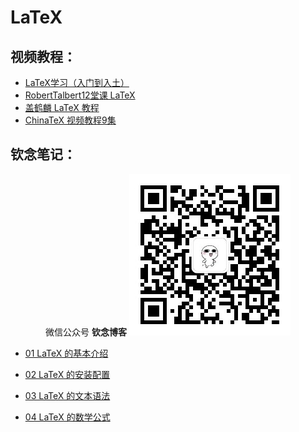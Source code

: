 # LaTeX

## 视频教程：

- [LaTeX学习（入门到入土）](https://www.bilibili.com/video/av88865956)
- [RobertTalbert12堂课 LaTeX](https://www.bilibili.com/video/av90049360)
- [盖鹤麟 LaTeX 教程](https://www.bilibili.com/video/av90045496)
- [ChinaTeX 视频教程9集](https://www.bilibili.com/video/av90051843)

## 钦念笔记：

<center class="half">

微信公众号 **钦念博客**
![](https://raw.githubusercontent.com/qinnian/FigureBed/master/20200222100924.jpg)

</center>

- [01 LaTeX 的基本介绍](https://github.com/qinnian/LaTeX/blob/master/%E3%80%90LaTeX%E3%80%91%E9%92%A6%E5%BF%B5%E5%8D%9A%E5%AE%A2/01%20LaTeX%20%E7%9A%84%E5%9F%BA%E6%9C%AC%E4%BB%8B%E7%BB%8D.md)
  
- [02 LaTeX 的安装配置](https://github.com/qinnian/LaTeX/blob/master/%E3%80%90LaTeX%E3%80%91%E9%92%A6%E5%BF%B5%E5%8D%9A%E5%AE%A2/02%20LaTeX%20%E7%9A%84%E5%AE%89%E8%A3%85%E9%85%8D%E7%BD%AE.md)
- [03 LaTeX 的文本语法](https://mp.weixin.qq.com/s/gF_5d-BrE-DjCIkclvIWQA)
- [04 LaTeX 的数学公式](https://mp.weixin.qq.com/s/MT6X76R6vKN-V7GTHnUGFw)
